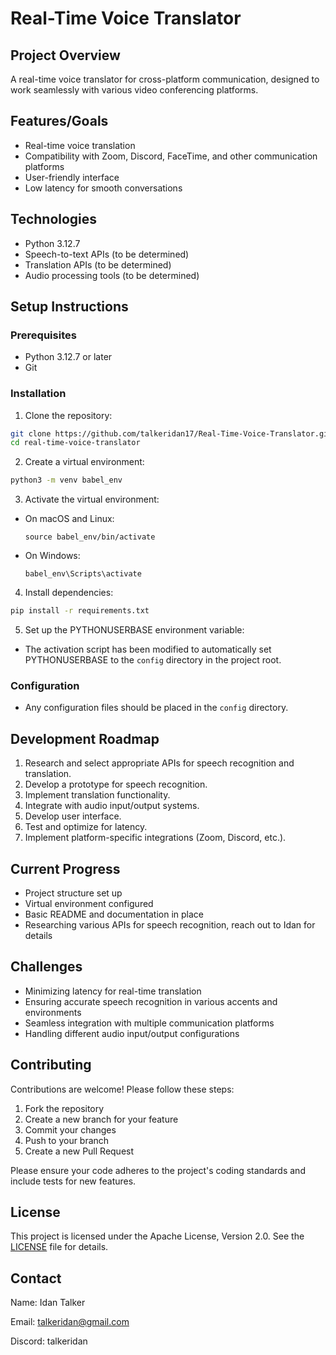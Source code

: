 # Real-Time Voice Translator

## Project Overview
A real-time voice translator for cross-platform communication, designed to work 
seamlessly with various video conferencing platforms.

## Features/Goals
- Real-time voice translation
- Compatibility with Zoom, Discord, FaceTime, and other communication platforms
- User-friendly interface
- Low latency for smooth conversations

## Technologies
- Python 3.12.7
- Speech-to-text APIs (to be determined)
- Translation APIs (to be determined)
- Audio processing tools (to be determined)

## Setup Instructions

### Prerequisites
- Python 3.12.7 or later
- Git

### Installation

1. Clone the repository:
```bash
git clone https://github.com/talkeridan17/Real-Time-Voice-Translator.git
cd real-time-voice-translator
```

2. Create a virtual environment:

```bash
python3 -m venv babel_env
```

3. Activate the virtual environment:
- On macOS and Linux:
  ```
  source babel_env/bin/activate
  ```
- On Windows:
  ```
  babel_env\Scripts\activate
  ```

4. Install dependencies:

```bash
pip install -r requirements.txt
```

5. Set up the PYTHONUSERBASE environment variable:
- The activation script has been modified to automatically set PYTHONUSERBASE to
the `config` directory in the project root.

### Configuration
- Any configuration files should be placed in the `config` directory.

## Development Roadmap
1. Research and select appropriate APIs for speech recognition and translation.
2. Develop a prototype for speech recognition.
3. Implement translation functionality.
4. Integrate with audio input/output systems.
5. Develop user interface.
6. Test and optimize for latency.
7. Implement platform-specific integrations (Zoom, Discord, etc.).

## Current Progress
- Project structure set up
- Virtual environment configured
- Basic README and documentation in place
- Researching various APIs for speech recognition, reach out to Idan for details

## Challenges
- Minimizing latency for real-time translation
- Ensuring accurate speech recognition in various accents and environments
- Seamless integration with multiple communication platforms
- Handling different audio input/output configurations

## Contributing
Contributions are welcome! Please follow these steps:
1. Fork the repository
2. Create a new branch for your feature
3. Commit your changes
4. Push to your branch
5. Create a new Pull Request

Please ensure your code adheres to the project's coding standards and include
tests for new features.

## License

This project is licensed under the Apache License, Version 2.0. See the 
[LICENSE](LICENSE) file for details.

## Contact
Name: Idan Talker

Email: talkeridan@gmail.com

Discord: talkeridan

